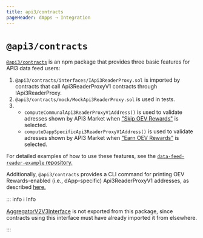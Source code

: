 ```yaml
---
title: api3/contracts
pageHeader: dApps → Integration
---
```


<PageHeader/>

# `@api3/contracts`

[`@api3/contracts`](https://www.npmjs.com/package/@api3/contracts) is an npm package that provides three basic features for API3 data feed users:

1. `@api3/contracts/interfaces/IApi3ReaderProxy.sol` is imported by contracts that call Api3ReaderProxyV1 contracts through IApi3ReaderProxy.
2. `@api3/contracts/mock/MockApi3ReaderProxy.sol` is used in tests.
3. - `computeCommunalApi3ReaderProxyV1Address()` is used to validate adresses shown by API3 Market when ["Skip OEV Rewards"](./index.md#integration-information) is selected.
   - `computeDappSpecificApi3ReaderProxyV1Address()` is used to validate adresses shown by API3 Market when ["Earn OEV Rewards"](./index.md#integration-information) is selected.

For detailed examples of how to use these features, see the [`data-feed-reader-example` repository.](https://github.com/api3dao/data-feed-reader-example)

Additionally, `@api3/contracts` provides a CLI command for printing OEV Rewards-enabled (i.e., dApp-specific) Api3ReaderProxyV1 addresses, as described [here.](/dapps/integration/contract-integration.md#printing-api3readerproxyv1-addresses)

::: info ℹ️ Info

[AggregatorV2V3Interface](/dapps/integration/aggregatorv2v3interface.md) is not exported from this package, since contracts using this interface must have already imported it from elsewhere.

:::
